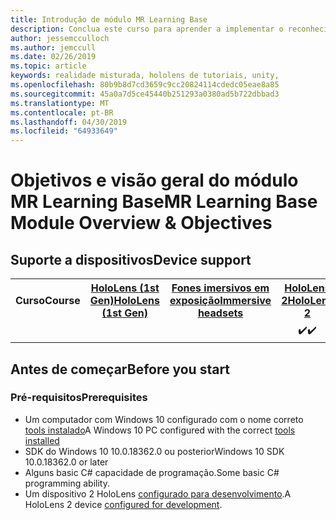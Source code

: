 ```yaml
---
title: Introdução de módulo MR Learning Base
description: Conclua este curso para aprender a implementar o reconhecimento de Face do Azure dentro de um aplicativo de realidade misturada.
author: jessemcculloch
ms.author: jemccull
ms.date: 02/26/2019
ms.topic: article
keywords: realidade misturada, hololens de tutoriais, unity,
ms.openlocfilehash: 80b9b8d7cd3659c9cc20824114cdedc05eae8a85
ms.sourcegitcommit: 45a0a7d5ce45440b251293a0380ad5b722dbbad3
ms.translationtype: MT
ms.contentlocale: pt-BR
ms.lasthandoff: 04/30/2019
ms.locfileid: "64933649"
---
```

# <a name="mr-learning-base-module-overview--objectives"></a><span data-ttu-id="79a0b-104">Objetivos e visão geral do módulo MR Learning Base</span><span class="sxs-lookup"><span data-stu-id="79a0b-104">MR Learning Base Module Overview & Objectives</span></span>

## <a name="device-support"></a><span data-ttu-id="79a0b-105">Suporte a dispositivos</span><span class="sxs-lookup"><span data-stu-id="79a0b-105">Device support</span></span>

<table>
<tr>
<th><span data-ttu-id="79a0b-106">Curso</span><span class="sxs-lookup"><span data-stu-id="79a0b-106">Course</span></span></th><th style="width:150px"> <span data-ttu-id="79a0b-107"><a href="hololens-hardware-details.md">HoloLens (1st Gen)</a></span><span class="sxs-lookup"><span data-stu-id="79a0b-107"><a href="hololens-hardware-details.md">HoloLens (1st Gen)</a></span></span></th><th style="width:150px"> <span data-ttu-id="79a0b-108"><a href="immersive-headset-hardware-details.md">Fones imersivos em exposição</a></span><span class="sxs-lookup"><span data-stu-id="79a0b-108"><a href="immersive-headset-hardware-details.md">Immersive headsets</a></span></span></th><th style="width:150px"> <span data-ttu-id="79a0b-109"><a href="https://www.microsoft.com/en-us/hololens/hardware">HoloLens 2</a></span><span class="sxs-lookup"><span data-stu-id="79a0b-109"><a href="https://www.microsoft.com/en-us/hololens/hardware">HoloLens 2</a></span></span></th>
</tr><tr>
<td></td><td style="text-align: center;"> </td><td style="text-align: center;"> </td><td style="text-align: center;"> <span data-ttu-id="79a0b-110">✔️</span><span class="sxs-lookup"><span data-stu-id="79a0b-110">✔️</span></span></td>
</tr>
</table>

## <a name="before-you-start"></a><span data-ttu-id="79a0b-111">Antes de começar</span><span class="sxs-lookup"><span data-stu-id="79a0b-111">Before you start</span></span>

### <a name="prerequisites"></a><span data-ttu-id="79a0b-112">Pré-requisitos</span><span class="sxs-lookup"><span data-stu-id="79a0b-112">Prerequisites</span></span>

* <span data-ttu-id="79a0b-113">Um computador com Windows 10 configurado com o nome correto [tools instalado](install-the-tools.md)</span><span class="sxs-lookup"><span data-stu-id="79a0b-113">A Windows 10 PC configured with the correct [tools installed](install-the-tools.md)</span></span>
* <span data-ttu-id="79a0b-114">SDK do Windows 10 10.0.18362.0 ou posterior</span><span class="sxs-lookup"><span data-stu-id="79a0b-114">Windows 10 SDK 10.0.18362.0 or later</span></span>
* <span data-ttu-id="79a0b-115">Alguns basic C# capacidade de programação.</span><span class="sxs-lookup"><span data-stu-id="79a0b-115">Some basic C# programming ability.</span></span>
* <span data-ttu-id="79a0b-116">Um dispositivo 2 HoloLens [configurado para desenvolvimento](using-visual-studio.md#enabling-developer-mode).</span><span class="sxs-lookup"><span data-stu-id="79a0b-116">A HoloLens 2 device [configured for development](using-visual-studio.md#enabling-developer-mode).</span></span>
